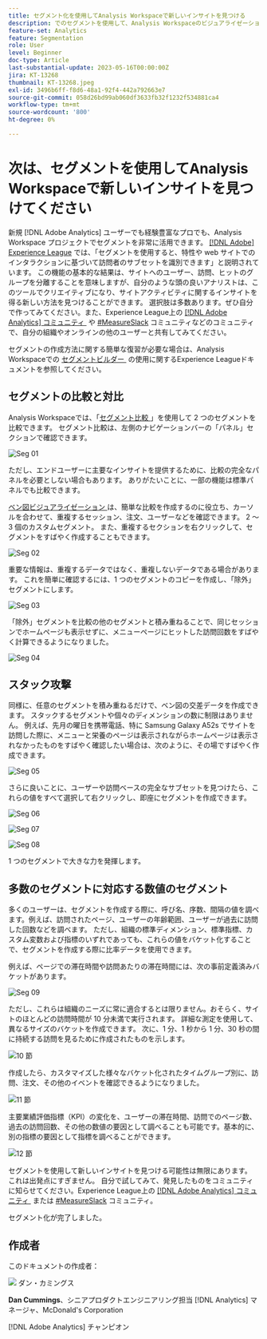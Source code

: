```yaml
---
title: セグメント化を使用してAnalysis Workspaceで新しいインサイトを見つける
description: でのセグメントを使用して、Analysis Workspaceのビジュアライゼーション  [!DNL Adobe Analytics]  フリーフォームテーブルから新しいインサイトを発見する方法を説明します。
feature-set: Analytics
feature: Segmentation
role: User
level: Beginner
doc-type: Article
last-substantial-update: 2023-05-16T00:00:00Z
jira: KT-13268
thumbnail: KT-13268.jpeg
exl-id: 3496b6ff-f8d6-48a1-92f4-442a792663e7
source-git-commit: 058d26bd99ab060df3633fb32f1232f534881ca4
workflow-type: tm+mt
source-wordcount: '800'
ht-degree: 0%

---
```


# 次は、セグメントを使用してAnalysis Workspaceで新しいインサイトを見つけてください

新規 [!DNL Adobe Analytics] ユーザーでも経験豊富なプロでも、Analysis Workspace プロジェクトでセグメントを非常に活用できます。 [[!DNL Adobe] Experience League](https://experienceleague.adobe.com/docs/analytics/components/segmentation/seg-overview.html?lang=ja) では、「セグメントを使用すると、特性や web サイトでのインタラクションに基づいて訪問者のサブセットを識別できます」と説明されています。 この機能の基本的な結果は、サイトへのユーザー、訪問、ヒットのグループを分離することを意味しますが、自分のような頭の良いアナリストは、このツールでクリエイティブになり、サイトアクティビティに関するインサイトを得る新しい方法を見つけることができます。 選択肢は多数あります。ぜひ自分で作ってみてください。また、Experience League上の [[!DNL Adobe Analytics]  コミュニティ &#x200B;](https://experienceleaguecommunities.adobe.com/t5/adobe-analytics/ct-p/adobe-analytics-community?profile.language=ja) や [#MeasureSlack](https://www.measure.chat/) コミュニティなどのコミュニティで、自分の組織やオンラインの他のユーザーと共有してみてください。

セグメントの作成方法に関する簡単な復習が必要な場合は、Analysis Workspaceでの [&#x200B; セグメントビルダー &#x200B;](https://experienceleague.adobe.com/docs/analytics/components/segmentation/segmentation-workflow/seg-build.html?lang=ja) の使用に関するExperience Leagueドキュメントを参照してください。

## セグメントの比較と対比

Analysis Workspaceでは、「[&#x200B; セグメント比較 &#x200B;](https://experienceleague.adobe.com/docs/analytics/analyze/analysis-workspace/panels/segment-comparison/segment-comparison.html?lang=ja)」を使用して 2 つのセグメントを比較できます。 セグメント比較は、左側のナビゲーションバーの「パネル」セクションで確認できます。

![Seg 01](assets/seg01.png)

ただし、エンドユーザーに主要なインサイトを提供するために、比較の完全なパネルを必要としない場合もあります。 ありがたいことに、一部の機能は標準パネルでも比較できます。

[&#x200B; ベン図ビジュアライゼーション &#x200B;](https://experienceleague.adobe.com/docs/analytics/analyze/analysis-workspace/visualizations/venn.html?lang=ja) は、簡単な比較を作成するのに役立ち、カーソルを合わせて、重複するセッション、注文、ユーザーなどを確認できます。 2 ～ 3 個のカスタムセグメント。 また、重複するセクションを右クリックして、セグメントをすばやく作成することもできます。

![Seg 02](assets/s02.png)

重要な情報は、重複するデータではなく、重複しないデータである場合があります。 これを簡単に確認するには、1 つのセグメントのコピーを作成し、「除外」セグメントにします。

![Seg 03](assets/s03.png)

「除外」セグメントを比較の他のセグメントと積み重ねることで、同じセッションでホームページも表示せずに、メニューページにヒットした訪問回数をすばやく計算できるようになりました。

![Seg 04](assets/s04.png)

## スタック攻撃

同様に、任意のセグメントを積み重ねるだけで、ベン図の交差データを作成できます。 スタックするセグメントや個々のディメンションの数に制限はありません。 例えば、先月の曜日を携帯電話、特に Samsung Galaxy A52s でサイトを訪問した際に、メニューと栄養のページは表示されながらホームページは表示されなかったものをすばやく確認したい場合は、次のように、その場ですばやく作成できます。

![Seg 05](assets/s05.png)

さらに良いことに、ユーザーや訪問ベースの完全なサブセットを見つけたら、これらの値をすべて選択して右クリックし、即座にセグメントを作成できます。

![Seg 06](assets/s06.png)

![Seg 07](assets/s07.png)

![Seg 08](assets/s08.png)

1 つのセグメントで大きな力を発揮します。

## 多数のセグメントに対応する数値のセグメント

多くのユーザーは、セグメントを作成する際に、呼び名、序数、間隔の値を調べます。例えば、訪問されたページ、ユーザーの年齢範囲、ユーザーが過去に訪問した回数などを調べます。 ただし、組織の標準ディメンション、標準指標、カスタム変数および指標のいずれであっても、これらの値をバケット化することで、セグメントを作成する際に比率データを使用できます。

例えば、ページでの滞在時間や訪問あたりの滞在時間には、次の事前定義済みバケットがあります。

![Seg 09](assets/s09.png)

ただし、これらは組織のニーズに常に適合するとは限りません。おそらく、サイトのほとんどの訪問時間が 10 分未満で実行されます。 詳細な測定を使用して、異なるサイズのバケットを作成できます。 次に、1 分、1 秒から 1 分、30 秒の間に持続する訪問を見るために作成されたものを示します。

![10 節 &#x200B;](assets/s10.png)

作成したら、カスタマイズした様々なバケット化されたタイムグループ別に、訪問、注文、その他のイベントを確認できるようになりました。

![11 節 &#x200B;](assets/s11.png)

主要業績評価指標（KPI）の変化を、ユーザーの滞在時間、訪問でのページ数、過去の訪問回数、その他の数値の要因として調べることも可能です。基本的に、別の指標の要因として指標を調べることができます。

![12 節 &#x200B;](assets/s12.png)

セグメントを使用して新しいインサイトを見つける可能性は無限にあります。 これは出発点にすぎません。 自分で試してみて、発見したものをコミュニティに知らせてください。Experience League上の [[!DNL Adobe Analytics]  コミュニティ &#x200B;](https://experienceleaguecommunities.adobe.com/t5/adobe-analytics/ct-p/adobe-analytics-community?profile.language=ja) または [#MeasureSlack](https://www.measure.chat/) コミュニティ。

セグメント化が完了しました。

## 作成者

このドキュメントの作成者：

![&#x200B; ダン・カミングス &#x200B;](assets/seg13.png)

**Dan Cummings**、シニアプロダクトエンジニアリング担当 [!DNL Analytics] マネージャ、McDonald&#39;s Corporation

[!DNL Adobe Analytics] チャンピオン
